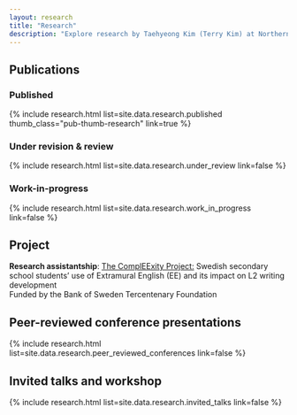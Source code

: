 ```yaml
---
layout: research
title: "Research"
description: "Explore research by Taehyeong Kim (Terry Kim) at Northern Arizona University (NAU) in corpus linguistics, second language aquisition and research methods"
---
```


<h2 class="fw-bold border-bottom pb-2 mb-4">Publications</h2>

<h3 class="fw-semibold mt-4 mb-3">Published</h3>
{% include research.html
   list=site.data.research.published
   thumb_class="pub-thumb-research"
   link=true %}

<h3 class="fw-semibold mt-4 mb-3">Under revision & review</h3>
{% include research.html list=site.data.research.under_review link=false %}

<h3 class="fw-semibold mt-4 mb-3">Work-in-progress</h3>
{% include research.html list=site.data.research.work_in_progress link=false %}

<h2 class="fw-bold border-bottom pb-2 mb-4">Project</h2>

<p><strong>Research assistantship</strong>: <a href="https://sites.google.com/view/compleexity/home?authuser=0" target="_blank" rel="noopener">The ComplEExity Project:</a> Swedish secondary school students’ use of Extramural English (EE) and its impact on L2 writing development<br>
Funded by the Bank of Sweden Tercentenary Foundation</p>

<h2 class="fw-bold border-bottom pb-2 mt-5 mb-4">Peer-reviewed conference presentations</h2>
{% include research.html list=site.data.research.peer_reviewed_conferences link=false %}

<h2 class="fw-bold border-bottom pb-2 mt-5 mb-4">Invited talks and workshop</h2>
{% include research.html list=site.data.research.invited_talks link=false %}